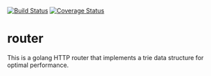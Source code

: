 [![Build Status](https://travis-ci.org/zatiti/router.svg?branch=dndungu%2Finitial_tests)](https://travis-ci.org/zatiti/router)
[![Coverage Status](https://coveralls.io/repos/github/zatiti/router/badge.svg?branch=master)](https://coveralls.io/github/zatiti/router?branch=master)

# router
This is a golang HTTP router that implements a trie data structure for optimal performance.
